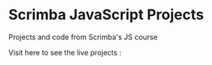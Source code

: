 # Scrimba JavaScript Projects

Projects and code from Scrimba's JS course

Visit here to see the live projects : 